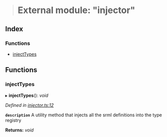 > # External module: "injector"

## Index

### Functions

* [injectTypes](_injector_.md#injecttypes)

## Functions

###  injectTypes

▸ **injectTypes**(): *void*

*Defined in [injector.ts:12](https://github.com/polkadot-js/api/blob/fac0934/packages/types/src/injector.ts#L12)*

**`description`** A utility method that injects all the srml definitions into the type registry

**Returns:** *void*